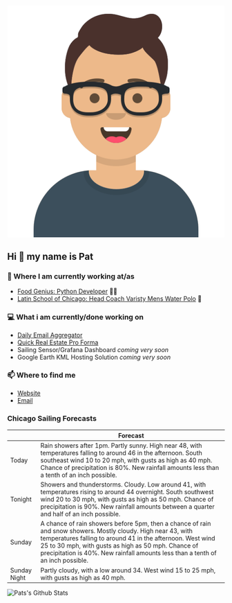 [![Social banner for p-j-falconer](https://raw.githubusercontent.com/P-J-FALCONER/P-J-FALCONER/master/assets/avataaars.svg)](https://patfalconer.com/)
## Hi :wave: my name is Pat

### 💼 Where I am currently working at/as
- [Food Genius: Python Developer](https://getfoodgenius.com/) 🍔🐍
- [Latin School of Chicago: Head Coach Varisty Mens Water Polo](https://www.latinschool.org/) 🤽


### 💻 What i am currently/done working on
 - [Daily Email Aggregator](https://github.com/P-J-FALCONER/dott_daily_mail)
 - [Quick Real Estate Pro Forma](https://github.com/P-J-FALCONER/henry)
 - Sailing Sensor/Grafana Dashboard *coming very soon*
 - Google Earth KML Hosting Solution *coming very soon*

### 📫 Where to find me
 - [Website](https://patfalconer.com/)
 - [Email](mailto:patrick.j.falconer@gmail.com)


### Chicago Sailing Forecasts
|   | Forecast  |
|---|---|
| Today | Rain showers after 1pm. Partly sunny. High near 48, with temperatures falling to around 46 in the afternoon. South southeast wind 10 to 20 mph, with gusts as high as 40 mph. Chance of precipitation is 80%. New rainfall amounts less than a tenth of an inch possible. |
| Tonight | Showers and thunderstorms. Cloudy. Low around 41, with temperatures rising to around 44 overnight. South southwest wind 20 to 30 mph, with gusts as high as 50 mph. Chance of precipitation is 90%. New rainfall amounts between a quarter and half of an inch possible. |
| Sunday | A chance of rain showers before 5pm, then a chance of rain and snow showers. Mostly cloudy. High near 43, with temperatures falling to around 41 in the afternoon. West wind 25 to 30 mph, with gusts as high as 50 mph. Chance of precipitation is 40%. New rainfall amounts less than a tenth of an inch possible. |
| Sunday Night | Partly cloudy, with a low around 34. West wind 15 to 25 mph, with gusts as high as 40 mph. |

![Pats's Github Stats](https://github-readme-stats.vercel.app/api?username=p-j-falconer&show_icons=true&theme=radical)

